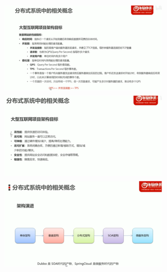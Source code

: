 ![image-20220608224346540](../../assets/img/后端/JAVA/image-20220608224346540.png)

![image-20220608224428859](../../assets/img/后端/JAVA/image-20220608224428859.png)

![image-20220608230010195](../../assets/img/后端/JAVA/image-20220608230010195.png)